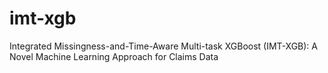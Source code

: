 # imt-xgb
Integrated Missingness-and-Time-Aware Multi-task XGBoost (IMT-XGB): A Novel Machine Learning Approach for Claims Data
